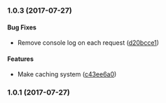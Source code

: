 <a name="1.0.3"></a>
### 1.0.3 (2017-07-27)


#### Bug Fixes

* Remove console log on each request ([d20bcce1](https://github.com/Ideabile/kibbeling.git/commit/d20bcce1))


#### Features

* Make caching system ([c43ee6a0](https://github.com/Ideabile/kibbeling.git/commit/c43ee6a0))


<a name="1.0.1"></a>
### 1.0.1 (2017-07-27)

